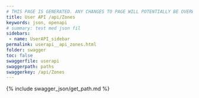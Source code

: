 ```yaml
---
# THIS PAGE IS GENERATED. ANY CHANGES TO PAGE WILL POTENTIALLY BE OVERWRITTEN.
title: User API /api/Zones
keywords: json, openapi
# summary: test med json fil
sidebars: 
 - name: UserAPI_sidebar
permalink: userapi__api_zones.html
folder: swagger
toc: false
swaggerfile: userapi
swaggerpath: paths
swaggerkey: /api/Zones
---
```

{% include swagger_json/get_path.md %}

